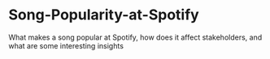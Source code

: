 # Song-Popularity-at-Spotify
What makes a song popular at Spotify, how does it affect stakeholders, and what are some interesting insights
